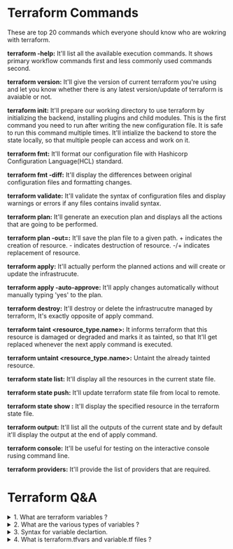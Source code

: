# Terraform Commands

These are top 20 commands which everyone should know who are wokring with terraform.

**terraform -help:** It'll list all the available execution commands. It shows primary workflow commands first and less commonly used commands second.

**terraform version:** It'll give the version of current terraform you're using and let you know whether there is any latest version/update of terraform is avaiable or not.

**terraform init:** It'll prepare our working directory to use terraform by initializing the backend, installing plugins and child modules. This is the first command you need to run after writing the new configuration file. It is safe to run this command multiple times. It'll intialize the backend to store the state locally, so
that multiple people can access and work on it.

**terraform fmt:** It'll format our configuration file with Hashicorp Configuration Language(HCL) standard.

**terraform fmt -diff:** It'll display the differences between original configuration files and formatting changes.

**terraform validate:** It'll validate the syntax of configuration files and display warnings or errors if any files contains invalid syntax.

**terraform plan:** It'll generate an execution plan and displays all the actions that are going to be performed.

**terraform plan -out=<path>:** It'll save the plan file to a given path. + indicates the creation of resource. - indicates destruction of resource. -/+ indicates replacement of resource.
  
**terraform apply:** It'll actually perform the planned actions and will create or update the infrastrucute.

**terraform apply -auto-approve:** It'll apply changes automatically without manually typing 'yes' to the plan.
  
**terraform destroy:** It'll destroy or delete the infrastrucutre managed by terraform, It's exactly opposite of apply command.
  
**terraform taint <resource_type.name>:** It informs terraform that this resource is damaged or degraded and marks it as tainted, so that It'll get replaced whenever the next apply command is executed.
  
**terraform untaint <resource_type.name>:** Untaint the already tainted resource.

**terraform state list:** It'll display all the resources in the current state file.
  
**terraform state push:** It'll update terraform state file from local to remote.
  
**terraform state show <resourcename>:** It'll display the specified resource in the terraform state file.

**terraform output:** It'll list all the outputs of the current state and by default it'll display the output at the end of apply command.
  
**terraform console:** It'll be useful for testing on the interactive console rusing command line.
  
**terraform providers:** It'll provide the list of providers that are required.

# Terraform Q&A #

<details>
<summary>1. What are terraform variables ?</summary>
<br>
Terraform variables are used to store the values which can be used throughout the configuration file.
</details>

<details>
<summary>2. What are the various types of variables ?</summary>
<br>
Types of variables - String, Number, Boolean, List, Map, Sets.
</details>

<details>
<summary>3. Syntax for variable declartion.</summary>
<br>
variable "<Variable_name>"{
  type = <type_of_your_variable> ==> Eg. string,boolean,number,e.t.c.
  description = "Meaning full description"
  default = "default value"
}
</details>
  
<details>
<summary>4. What is terraform.tfvars and variable.tf files ?</summary>
<br>
### variable.tf: ###This file contains the variable definitions with optional default values and type of varibale for your confiuration file.
### terraform.tfvars: ###This file is used to assign values to the variables. We can have multiple .tfvars files.
</details>
